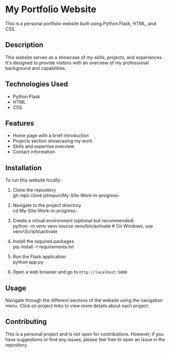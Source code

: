 # My Portfolio Website

This is a personal portfolio website built using Python Flask, HTML, and CSS.

## Description

This website serves as a showcase of my skills, projects, and experiences. It's designed to provide visitors with an overview of my professional background and capabilities.

## Technologies Used

- Python Flask
- HTML
- CSS

## Features

- Home page with a brief introduction
- Projects section showcasing my work
- Skills and expertise overview
- Contact information

## Installation

To run this website locally:

1. Clone the repository \
gh repo clone johnpuri/My-SIte-Work-in-progress-
2. Navigate to the project directory \
cd My-SIte-Work-in-progress-
3. Create a virtual environment (optional but recommended) \
python -m venv venv
source venv/bin/activate  # On Windows, use venv\Scripts\activate
4. Install the required packages \
pip install -r requirements.txt

5. Run the Flask application \
python app.py

6. Open a web browser and go to `http://localhost:5000` 

## Usage

Navigate through the different sections of the website using the navigation menu. Click on project links to view more details about each project.

## Contributing

This is a personal project and is not open for contributions. However, if you have suggestions or find any issues, please feel free to open an issue in the repository.
